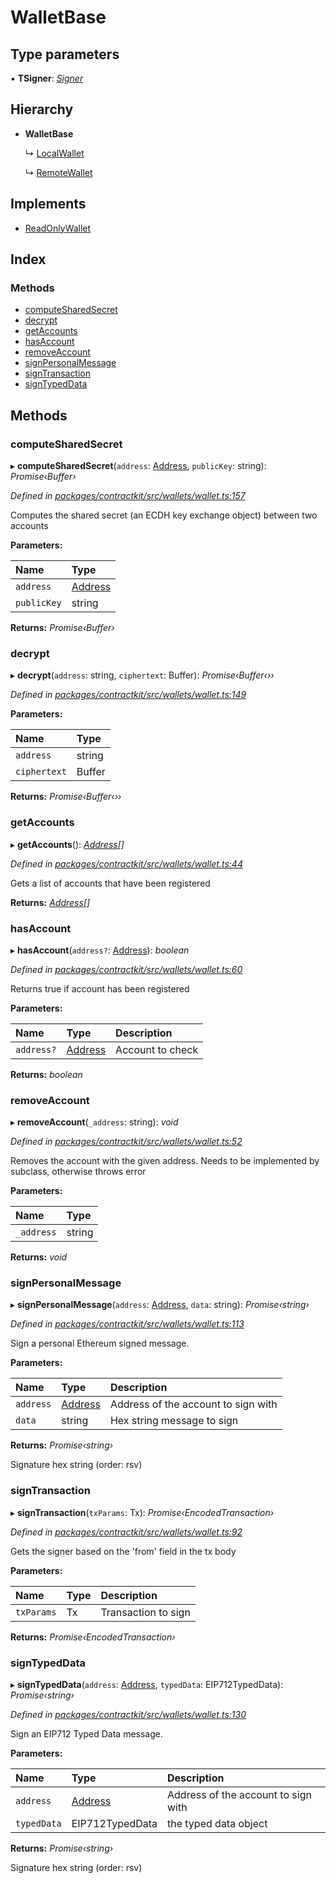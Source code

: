 # WalletBase

## Type parameters

▪ **TSigner**: [_Signer_](../interfaces/_wallets_signers_signer_.signer.md)

## Hierarchy

* **WalletBase**

  ↳ [LocalWallet](_wallets_local_wallet_.localwallet.md)

  ↳ [RemoteWallet](_wallets_remote_wallet_.remotewallet.md)

## Implements

* [ReadOnlyWallet](../interfaces/_wallets_wallet_.readonlywallet.md)

## Index

### Methods

* [computeSharedSecret](_wallets_wallet_.walletbase.md#computesharedsecret)
* [decrypt](_wallets_wallet_.walletbase.md#decrypt)
* [getAccounts](_wallets_wallet_.walletbase.md#getaccounts)
* [hasAccount](_wallets_wallet_.walletbase.md#hasaccount)
* [removeAccount](_wallets_wallet_.walletbase.md#removeaccount)
* [signPersonalMessage](_wallets_wallet_.walletbase.md#signpersonalmessage)
* [signTransaction](_wallets_wallet_.walletbase.md#signtransaction)
* [signTypedData](_wallets_wallet_.walletbase.md#signtypeddata)

## Methods

### computeSharedSecret

▸ **computeSharedSecret**\(`address`: [Address](../modules/_base_.md#address), `publicKey`: string\): _Promise‹Buffer›_

_Defined in_ [_packages/contractkit/src/wallets/wallet.ts:157_](https://github.com/celo-org/celo-monorepo/blob/master/packages/contractkit/src/wallets/wallet.ts#L157)

Computes the shared secret \(an ECDH key exchange object\) between two accounts

**Parameters:**

| Name | Type |
| :--- | :--- |
| `address` | [Address](../modules/_base_.md#address) |
| `publicKey` | string |

**Returns:** _Promise‹Buffer›_

### decrypt

▸ **decrypt**\(`address`: string, `ciphertext`: Buffer\): _Promise‹Buffer‹››_

_Defined in_ [_packages/contractkit/src/wallets/wallet.ts:149_](https://github.com/celo-org/celo-monorepo/blob/master/packages/contractkit/src/wallets/wallet.ts#L149)

**Parameters:**

| Name | Type |
| :--- | :--- |
| `address` | string |
| `ciphertext` | Buffer |

**Returns:** _Promise‹Buffer‹››_

### getAccounts

▸ **getAccounts**\(\): [_Address_](../modules/_base_.md#address)_\[\]_

_Defined in_ [_packages/contractkit/src/wallets/wallet.ts:44_](https://github.com/celo-org/celo-monorepo/blob/master/packages/contractkit/src/wallets/wallet.ts#L44)

Gets a list of accounts that have been registered

**Returns:** [_Address_](../modules/_base_.md#address)_\[\]_

### hasAccount

▸ **hasAccount**\(`address?`: [Address](../modules/_base_.md#address)\): _boolean_

_Defined in_ [_packages/contractkit/src/wallets/wallet.ts:60_](https://github.com/celo-org/celo-monorepo/blob/master/packages/contractkit/src/wallets/wallet.ts#L60)

Returns true if account has been registered

**Parameters:**

| Name | Type | Description |
| :--- | :--- | :--- |
| `address?` | [Address](../modules/_base_.md#address) | Account to check |

**Returns:** _boolean_

### removeAccount

▸ **removeAccount**\(`_address`: string\): _void_

_Defined in_ [_packages/contractkit/src/wallets/wallet.ts:52_](https://github.com/celo-org/celo-monorepo/blob/master/packages/contractkit/src/wallets/wallet.ts#L52)

Removes the account with the given address. Needs to be implemented by subclass, otherwise throws error

**Parameters:**

| Name | Type |
| :--- | :--- |
| `_address` | string |

**Returns:** _void_

### signPersonalMessage

▸ **signPersonalMessage**\(`address`: [Address](../modules/_base_.md#address), `data`: string\): _Promise‹string›_

_Defined in_ [_packages/contractkit/src/wallets/wallet.ts:113_](https://github.com/celo-org/celo-monorepo/blob/master/packages/contractkit/src/wallets/wallet.ts#L113)

Sign a personal Ethereum signed message.

**Parameters:**

| Name | Type | Description |
| :--- | :--- | :--- |
| `address` | [Address](../modules/_base_.md#address) | Address of the account to sign with |
| `data` | string | Hex string message to sign |

**Returns:** _Promise‹string›_

Signature hex string \(order: rsv\)

### signTransaction

▸ **signTransaction**\(`txParams`: Tx\): _Promise‹EncodedTransaction›_

_Defined in_ [_packages/contractkit/src/wallets/wallet.ts:92_](https://github.com/celo-org/celo-monorepo/blob/master/packages/contractkit/src/wallets/wallet.ts#L92)

Gets the signer based on the 'from' field in the tx body

**Parameters:**

| Name | Type | Description |
| :--- | :--- | :--- |
| `txParams` | Tx | Transaction to sign |

**Returns:** _Promise‹EncodedTransaction›_

### signTypedData

▸ **signTypedData**\(`address`: [Address](../modules/_base_.md#address), `typedData`: EIP712TypedData\): _Promise‹string›_

_Defined in_ [_packages/contractkit/src/wallets/wallet.ts:130_](https://github.com/celo-org/celo-monorepo/blob/master/packages/contractkit/src/wallets/wallet.ts#L130)

Sign an EIP712 Typed Data message.

**Parameters:**

| Name | Type | Description |
| :--- | :--- | :--- |
| `address` | [Address](../modules/_base_.md#address) | Address of the account to sign with |
| `typedData` | EIP712TypedData | the typed data object |

**Returns:** _Promise‹string›_

Signature hex string \(order: rsv\)

